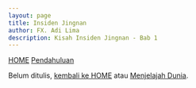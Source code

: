 ```yaml
---
layout: page
title: Insiden Jingnan
author: FX. Adi Lima
description: Kisah Insiden Jingnan - Bab 1
---
```


<div class="w3-bar">
    <a class="w3-btn w3-bar-item w3-hover-black w3-left" href="/"><i class="fa fa-home"></i> HOME</a>
    <a class="w3-btn w3-bar-item w3-hover-black w3-left" href="README">Pendahuluan</a>
</div>

Belum ditulis, [kembali ke HOME](/) atau [Menjelajah Dunia](../menjelajah-dunia/bab1).

